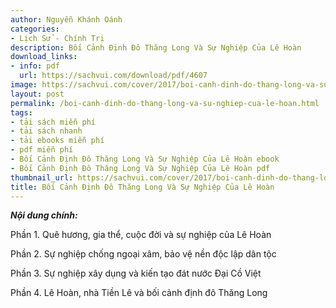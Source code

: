 ```yaml
---
author: Nguyễn Khánh Oánh
categories:
- Lịch Sử - Chính Trị
description: Bối Cảnh Định Đô Thăng Long Và Sự Nghiệp Của Lê Hoàn
download_links:
- info: pdf
  url: https://sachvui.com/download/pdf/4607
image: https://sachvui.com/cover/2017/boi-canh-dinh-do-thang-long-va-su-nghiep-cua-le-hoan.jpg
layout: post
permalink: /boi-canh-dinh-do-thang-long-va-su-nghiep-cua-le-hoan.html
tags:
- tải sách miễn phí
- tải sách nhanh
- tải ebooks miễn phí
- pdf miễn phí
- Bối Cảnh Định Đô Thăng Long Và Sự Nghiệp Của Lê Hoàn ebook
- Bối Cảnh Định Đô Thăng Long Và Sự Nghiệp Của Lê Hoàn pdf
thumbnail_url: https://sachvui.com/cover/2017/boi-canh-dinh-do-thang-long-va-su-nghiep-cua-le-hoan.jpg
title: Bối Cảnh Định Đô Thăng Long Và Sự Nghiệp Của Lê Hoàn
---
```


 <div class="item-desc text-justify"> <p><em><strong>Nội dung chính:</strong></em></p><p>Phần 1. Quê hương, gia thể, cuộc đời và sự nghiệp của Lê Hoàn</p><p>Phần 2. Sự nghiệp chống ngoại xâm, bảo vệ nền độc lập dân tộc</p><p>Phần 3. Sự nghiệp xây dụng và kiến tạo đát nước Đại Cồ Việt</p><p>Phần 4. Lê Hoàn, nhà Tiền Lê và bối cảnh định đô Thăng Long</p> </div>